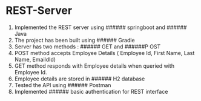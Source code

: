 # REST-Server


1. Implemented the REST server using ###### springboot and ###### Java
2. The project has been built using ###### Gradle
3. Server has two methods : ###### GET and ######P OST
4. POST method accepts Employee Details ( Employee Id, First Name, Last Name, EmaildId)
5. GET method responds with Employee details when queried with Employee Id.
6. Employee details are stored in ###### H2 database
7. Tested the API using ###### Postman
8. Implemented ###### basic authentication for REST interface
